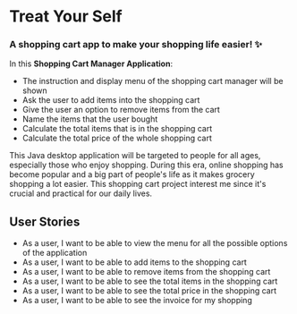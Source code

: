 # Treat Your Self

### A shopping cart app to make your shopping life easier! :sparkles:

In this **Shopping Cart Manager Application**:
- The instruction and display menu of the shopping cart manager will be shown 
- Ask the user to add items into the shopping cart
- Give the user an option to remove items from the cart
- Name the items that the user bought
- Calculate the total items that is in the shopping cart
- Calculate the total price of the whole shopping cart

This Java desktop application will be targeted to people for all ages, especially 
those who enjoy shopping. During this era, online shopping has become popular
and a big part of people's life as it makes grocery shopping a lot easier. This shopping
cart project interest me since it's crucial and practical for our daily lives.

## User Stories
- As a user, I want to be able to view the menu for all the possible options of the application
- As a user, I want to be able to add items to the shopping cart
- As a user, I want to be able to remove items from the shopping cart
- As a user, I want to be able to see the total items in the shopping cart
- As a user, I want to be able to see the total price in the shopping cart
- As a user, I want to be able to see the invoice for my shopping